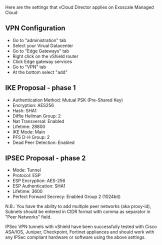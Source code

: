 Here are the settings that vCloud Director applies on Exoscale Managed Cloud


## VPN Configuration 

 * Go to "administration" tab
 * Select your Virual Datacenter
 * Go to "Edge Gateways" tab
 * Right click on the vShield router
 * Click Edge gateway services
 * Go to "VPN" tab
 * At the bottom select "add"

## IKE Proposal - phase 1

 * Authentication Method: Mutual PSK (Pre-Shared Key)
 * Encryption: AES256
 * Hash: SHA1
 * Diffie Hellman Group: 2
 * Nat Transversal: Enabled
 * Lifetime: 28800
 * IKE Mode: Main
 * PFS D-H Group: 2
 * Dead Peer Detection: Enabled

## IPSEC Proposal - phase 2

 * Mode: Tunnel
 * Protocol: ESP
 * ESP Encryption: AES-256
 * ESP Authentication: SHA1
 * Lifetime: 3600
 * Perfect Forward Secrecy: Enabled Group 2 (1024bit)

 
N.B.: You have the ability to add multiple peer networks (aka proxy-id), Subnets should be entered in CIDR format with comma as separator in "Peer Networks" field.
 
IPSec VPN tunnels with vShield have been successfully tested with Cisco ASA/IOS, Juniper, Checkpoint, Fortinet appliances and should work with any IPSec compliant hardware or software using the above settings.
